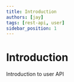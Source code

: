 ```yaml
---
title: Introduction
authors: [jay]
tags: [rest-api, user]
sidebar_position: 1
---
```


# Introduction

Introduction to user API

